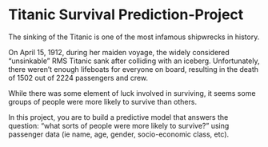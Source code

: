 # Titanic Survival Prediction-Project
The sinking of the Titanic is one of the most infamous shipwrecks in history.

On April 15, 1912, during her maiden voyage, the widely considered “unsinkable” RMS Titanic sank after colliding with an iceberg. Unfortunately, there weren’t enough lifeboats for everyone on board, resulting in the death of 1502 out of 2224 passengers and crew.

While there was some element of luck involved in surviving, it seems some groups of people were more likely to survive than others.

In this project, you are to build a predictive model that answers the question: “what sorts of people were more likely to survive?” using passenger data (ie name, age, gender, socio-economic class, etc).
